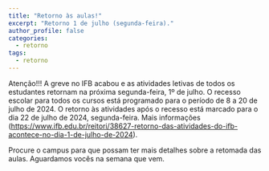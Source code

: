 ```yaml
---
title: "Retorno às aulas!"
excerpt: "Retorno 1 de julho (segunda-feira)."
author_profile: false
categories:
  - retorno
tags:
  - retorno
---
```

Atenção!!! A greve no IFB acabou e as atividades letivas de todos os estudantes retornam na próxima segunda-feira, 1º de julho. O recesso escolar para todos os cursos está programado para o período de 8 a 20 de julho de 2024. O retorno às atividades após o recesso está marcado para o dia 22 de julho de 2024, segunda-feira. Mais informações (https://www.ifb.edu.br/reitori/38627-retorno-das-atividades-do-ifb-acontece-no-dia-1-de-julho-de-2024).

Procure o campus para que possam ter mais detalhes sobre a retomada das aulas. Aguardamos vocês na semana que vem.
